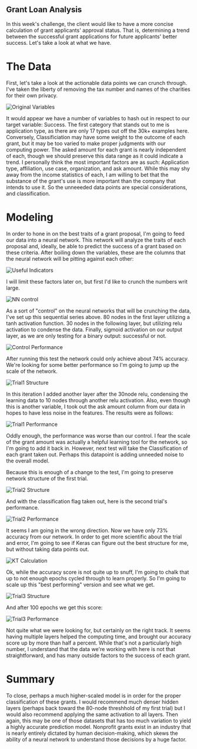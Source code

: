 ## Grant Loan Analysis

In this week's challenge, the client would like to have a more concise calculation of grant applicants' approval status. That is, determining a trend between the successful grant applications for future applicants' better success. Let's take a look at what we have.

# The Data
First, let's take a look at the actionable data points we can crunch through. I've taken the liberty of removing the tax number and names of the charities for their own privacy.

![Original Variables](img_link)

It would appear we have a number of variables to hash out in respect to our target variable: Success. The first category that stands out to me is application type, as there are only 17 types out off the 30k+ examples here. Conversely, Classificiation may have some weight to the outcome of each grant, but it may be too varied to make proper judgments with our computing power. The asked amount for each grant is nearly independent of each, though we should preserve this data range as it could indicate a trend. I personally think the most important factors are as such: Application type, affiliation, use case, organization, and ask amount. While this may shy away from the income statistics of each, I am willing to bet that the substance of the grant's use is more important than the company that intends to use it. So the unneeeded data points are special considerations, and classification.

# Modeling
In order to hone in on the best traits of a grant proposal, I'm going to feed our data into a neural network. This network will analyze the traits of each proposal and, ideally, be able to predict the success of a grant based on these criteria.
After boiling down the variables, these are the columns that the neural network will be pitting against each other:

![Useful Indicators](img_link)

I will limit these factors later on, but first I'd like to crunch the numbers writ large.

![NN control](img_link)

As a sort of "control" on the neural networks that will be crunching the data, I've set up this sequential series above. 80 nodes in the first layer utilizing a tanh activation function. 30 nodes in the following layer, but utilizing relu activation to condense the data. Finally, sigmoid activation on our output layer, as we are only testing for a binary output: successful or not.

![Control Performance](img_link)

After running this test the network could only achieve about 74% accuracy. We're looking for some better performance so I'm going to jump up the scale of the network.

![Trial1 Structure](img_link)

In this iteration I added another layer after the 30node relu, condensing the learning data to 10 nodes through another relu activation. Also, even though this is another variable, I took out the ask amount column from our data in hopes to have less noise in the features. The results were as follows:

![Trial1 Performance](img_link)

Oddly enough, the performance was worse than our control. I fear the scale of the grant amount was actually a helpful learning tool for the network, so I'm going to add it back in. However, next test will take the Classification of each grant taken out. Perhaps this datapoint is adding unneeded noise to the overall model.

Because this is enough of a change to the test, I'm going to preserve network structure of the first trial.

![Trial2 Structure](img_link)

And with the classification flag taken out, here is the second trial's performance.

![Trial2 Performance](img_link)

It seems I am going in the wrong direction. Now we have only 73% accuracy from our network. In order to get more scientific about the trial and error, I'm going to see if Keras can figure out the best structure for me, but without taking data points out.

![KT Calculation](img_link)

Ok, while the accuracy score is not quite up to snuff, I'm going to chalk that up to not enough epochs cycled through to learn properly. So I'm going to scale up this "best performing" version and see what we get.

![Trial3 Structure](img_link)

And after 100 epochs we get this score:

![Trial3 Performance](img_link)

Not quite what we were looking for, but certainly on the right track. It seems having multiple layers helped the computing time, and brought our accuracy score up by more than half a percent. While that's not a particularly high number, I understand that the data we're working with here is not that straightforward, and has many outside factors to the success of each grant.

# Summary
To close, perhaps a much higher-scaled model is in order for the proper classification of these grants. I would recommend much denser hidden layers (perhaps back toward the 80-node threshhold of my first trial) but I would also recommend applying the same activation to all layers. 
Then again, this may be one of those datasets that has too much variation to yield a highly accurate prediction model. Nonprofit grants exist in an industry that is nearly entirely dictated by human decision-making, which skews the ability of a neural network to understand those decisions by a huge factor. 